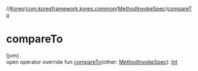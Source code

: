 //[Kores](../../../index.md)/[com.koresframework.kores.common](../index.md)/[MethodInvokeSpec](index.md)/[compareTo](compare-to.md)

# compareTo

[jvm]\
open operator override fun [compareTo](compare-to.md)(other: [MethodInvokeSpec](index.md)): [Int](https://kotlinlang.org/api/latest/jvm/stdlib/kotlin/-int/index.html)
